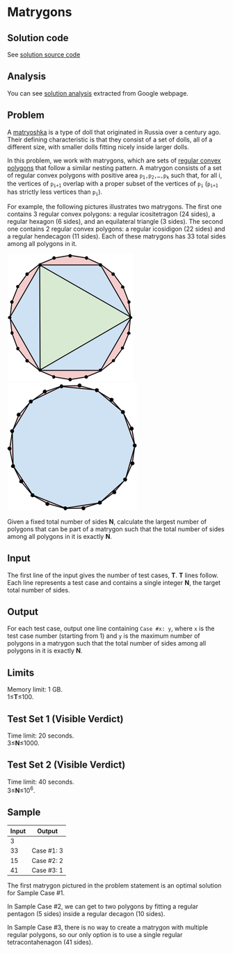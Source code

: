 # Matrygons

## Solution code

See [solution source code](/Round%202/Matrygons/solution.js)

## Analysis

You can see [solution analysis](/Round%202/Matrygons/analysis.md) extracted from Google webpage.

## Problem

A [matryoshka](https://en.wikipedia.org/wiki/Matryoshka_doll) is a type of doll that originated in Russia over a century ago. Their defining characteristic is that they consist of a set of dolls, all of a different size, with smaller dolls fitting nicely inside larger dolls.

In this problem, we work with matrygons, which are sets of [regular convex polygons](https://en.wikipedia.org/wiki/Regular_polygon#Regular_convex_polygons) that follow a similar nesting pattern. A matrygon consists of a set of regular convex polygons with positive area <code>p<sub>1</sub>,p<sub>2</sub>,…,p<sub>k</sub></code> such that, for all i, the vertices of <code>p<sub>i+1</sub></code> overlap with a proper subset of the vertices of <code>p<sub>i</sub></code> (<code>p<sub>i+1</sub></code> has strictly less vertices than <code>p<sub>i</sub></code>).

For example, the following pictures illustrates two matrygons. The first one contains 3 regular convex polygons: a regular icositetragon (24 sides), a regular hexagon (6 sides), and an equilateral triangle (3 sides). The second one contains 2 regular convex polygons: a regular icosidigon (22 sides) and a regular hendecagon (11 sides). Each of these matrygons has 33 total sides among all polygons in it.

![Matrygons](/images/round-2-matrygons.png)
![Matrygons](/images/round-2-matrygons-2.png)

Given a fixed total number of sides **N**, calculate the largest number of polygons that can be part of a matrygon such that the total number of sides among all polygons in it is exactly **N**.

## Input

The first line of the input gives the number of test cases, **T**. **T** lines follow. Each line represents a test case and contains a single integer **N**, the target total number of sides.

## Output

For each test case, output one line containing `Case #x: y`, where `x` is the test case number (starting from 1) and `y` is the maximum number of polygons in a matrygon such that the total number of sides among all polygons in it is exactly **N**.

## Limits

Memory limit: 1 GB.<br>
1≤**T**≤100.

## Test Set 1 (Visible Verdict)

Time limit: 20 seconds.<br>
3≤**N**≤1000.

## Test Set 2 (Visible Verdict)

Time limit: 40 seconds.<br>
3≤**N**≤10<sup>6</sup>.

## Sample

| Input | Output     |
| ----- | ---------- |
| 3     |            |
| 33    | Case #1: 3 |
| 15    | Case #2: 2 |
| 41    | Case #3: 1 |

The first matrygon pictured in the problem statement is an optimal solution for Sample Case #1.

In Sample Case #2, we can get to two polygons by fitting a regular pentagon (5 sides) inside a regular decagon (10 sides).

In Sample Case #3, there is no way to create a matrygon with multiple regular polygons, so our only option is to use a single regular tetracontahenagon (41 sides).
